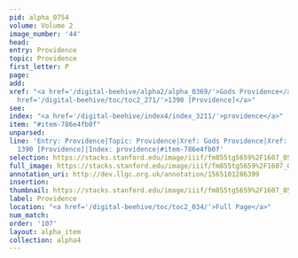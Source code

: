```yaml
---
pid: alpha_0754
volume: Volume 2
image_number: '44'
head: 
entry: Providence
topic: Providence
first_letter: P
page: 
add: 
xref: "<a href='/digital-beehive/alpha2/alpha_0369/'>Gods Providence</a>|<a href='/digital-beehive/alpha1/alpha_0131/'>Caution</a>|<a
  href='/digital-beehive/toc/toc2_271/'>1390 [Providence]</a>"
see: 
index: "<a href='/digital-beehive/index4/index_3211/'>providence</a>"
item: "#item-786e4fb0f"
unparsed: 
line: 'Entry: Providence|Topic: Providence|Xref: Gods Providence|Xref: Caution|Xref:
  1390 [Providence]|Index: providence|#item-786e4fb0f'
selection: https://stacks.stanford.edu/image/iiif/fm855tg5659%2F1607_0511/737,2988,3043,581/full/0/default.jpg
full_image: https://stacks.stanford.edu/image/iiif/fm855tg5659%2F1607_0511/full/full/0/default.jpg
annotation_uri: http://dev.llgc.org.uk/annotation/1565101286399
insertion: 
thumbnail: https://stacks.stanford.edu/image/iiif/fm855tg5659%2F1607_0511/737,2988,600,180/250,/0/default.jpg
label: Providence
location: "<a href='/digital-beehive/toc/toc2_034/'>Full Page</a>"
num_match: 
order: '107'
layout: alpha_item
collection: alpha4
---
```

